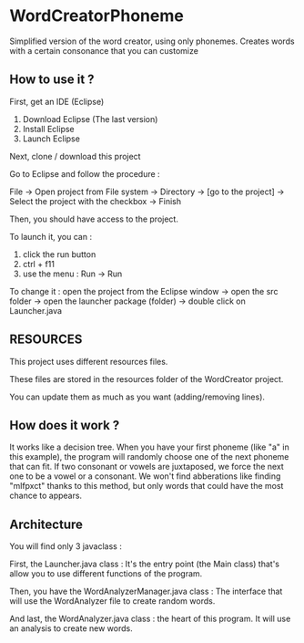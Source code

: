 # WordCreatorPhoneme
Simplified version of the word creator, using only phonemes.
Creates words with a certain consonance that you can customize

## How to use it ?
First, get an IDE (Eclipse)

1. Download Eclipse (The last version)
2. Install Eclipse
3. Launch Eclipse

Next, clone / download this project

Go to Eclipse and follow the procedure :

File -> Open project from File system -> Directory -> [go to the project] -> Select the project with the checkbox -> Finish

Then, you should have access to the project.

To launch it, you can :
1. click the run button
2. ctrl + f11
3. use the menu : Run -> Run

To change it : open the project from the Eclipse window -> open the src folder -> open the launcher package (folder) -> double click on Launcher.java

## RESOURCES
This project uses different resources files.

These files are stored in the resources folder of the WordCreator project.

You can update them as much as you want (adding/removing lines).

## How does it work ?
It works like a decision tree. When you have your first phoneme (like "a" in this example), the program will randomly choose one of the next phoneme that can fit. If two consonant or vowels are juxtaposed, we force the next one to be a vowel or a consonant. We won't find abberations like finding "mlfpxct" thanks to this method, but only words that could have the most chance to appears.

## Architecture
You will find only 3 javaclass :

First, the Launcher.java class : It's the entry point (the Main class) that's allow you to use different functions of the program.

Then, you have the WordAnalyzerManager.java class : The interface that will use the WordAnalyzer file to create random words.

And last, the WordAnalyzer.java class : the heart of this program. It will use an analysis to create new words.
